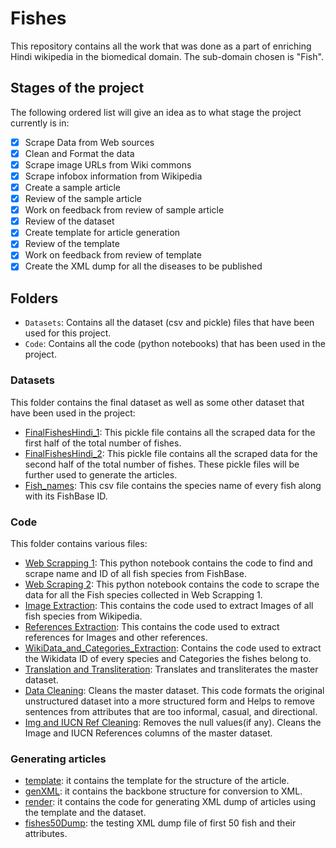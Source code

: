 # Fishes
This repository contains all the work that was done as a part of enriching Hindi wikipedia in the biomedical domain. The sub-domain chosen is "Fish".

## Stages of the project

The following ordered list will give an idea as to what stage the project currently is in:

- [x] Scrape Data from Web sources
- [x] Clean and Format the data
- [x] Scrape image URLs from Wiki commons
- [x] Scrape infobox information from Wikipedia
- [x] Create a sample article
- [x] Review of the sample article
- [x] Work on feedback from review of sample article
- [x] Review of the dataset
- [x] Create template for article generation
- [x] Review of the template
- [x] Work on feedback from review of template
- [x] Create the XML dump for all the diseases to be published

## Folders

- `Datasets`: Contains all the dataset (csv and pickle) files that have been used for this project.
- `Code`: Contains all the code (python notebooks) that has been used in the project.

### Datasets

This folder contains the final dataset as well as some other dataset that have been used in the project:

- [FinalFishesHindi_1](./Datasets/FinalFishesHindi_1.pkl): This pickle file contains all the scraped data for the first half of the total number of fishes.
- [FinalFishesHindi_2](./Datasets/FinalFishesHindi_2.pkl): This pickle file contains all the scraped data for the second half of the total number of fishes. These pickle files will be further used to generate the articles.
- [Fish_names](./Datasets/Fish_names.csv): This csv file contains the species name of every fish along with its FishBase ID.

### Code

This folder contains various files:
- [Web Scrapping 1](./Code/Web%20Scrapping%201.ipynb): This python notebook contains the code to find and scrape name and ID of all fish species from FishBase.
- [Web Scraping 2](./Code/Web%20Scrapping%202.ipynb): This python notebook contains the code to scrape the data for all the Fish species collected in Web Scrapping 1.  
- [Image Extraction](./Code/Image%20Extraction.ipynb): This contains the code used to extract Images of all fish species from Wikipedia.
- [References Extraction](./Code/References%20Extraction.ipynb): This contains the code used to extract references for Images and other references.
- [WikiData_and_Categories_Extraction](./Code/WikiData_and_Categories_Extraction.ipynb): Contains the code used to extract the Wikidata ID of every species and Categories the fishes belong to.
- [Translation and Transliteration](./Code/Translation%20and%20Transliteration.ipynb): Translates and transliterates the master dataset.
- [Data Cleaning](./Code/Data%20Cleaning.ipynb): Cleans the master dataset. This code formats the original unstructured dataset into a more structured form and Helps to remove sentences from attributes that are too informal, casual, and directional.
- [Img and IUCN Ref Cleaning](./Code/Img%20and%20IUCN%20Ref%20Cleaning.ipynb): Removes the null values(if any). Cleans the Image and IUCN References columns of the master dataset.  


### Generating articles

- [template](./template.j2): it contains the template for the structure of the article.
- [genXML](./genXML.py): it contains the backbone structure for conversion to XML.
- [render](./render.py): it contains the code for generating XML dump of articles using the template and the dataset.
- [fishes50Dump](./fishes50Dump.xml): the testing XML dump file of first 50 fish and their attributes.

